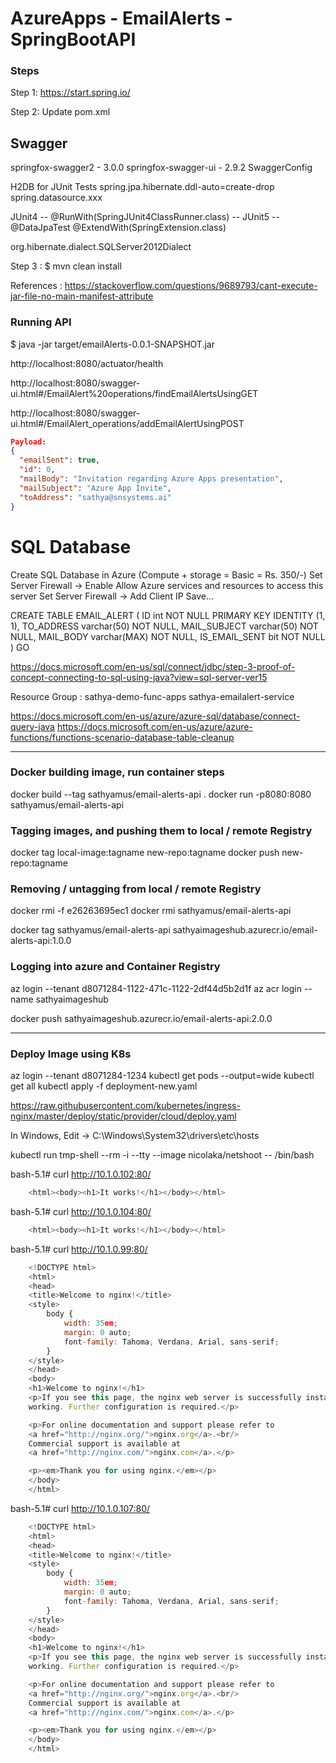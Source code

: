 # AzureApps - EmailAlerts - SpringBootAPI

### Steps

Step 1: https://start.spring.io/
 

Step 2: Update pom.xml

  Swagger
  --------
  springfox-swagger2 - 3.0.0
  springfox-swagger-ui - 2.9.2
  SwaggerConfig

  H2DB for JUnit Tests
    spring.jpa.hibernate.ddl-auto=create-drop
    spring.datasource.xxx

  JUnit4 -- @RunWith(SpringJUnit4ClassRunner.class) -- 
  JUnit5 -- @DataJpaTest
            @ExtendWith(SpringExtension.class)

  org.hibernate.dialect.SQLServer2012Dialect

Step 3 : 
 $ mvn clean install

References :
	https://stackoverflow.com/questions/9689793/cant-execute-jar-file-no-main-manifest-attribute

### Running API

$ java -jar target/emailAlerts-0.0.1-SNAPSHOT.jar

http://localhost:8080/actuator/health

http://localhost:8080/swagger-ui.html#/EmailAlert%20operations/findEmailAlertsUsingGET

http://localhost:8080/swagger-ui.html#/EmailAlert_operations/addEmailAlertUsingPOST

``` json
Payload:
{
  "emailSent": true,
  "id": 0,
  "mailBody": "Invitation regarding Azure Apps presentation",
  "mailSubject": "Azure App Invite",
  "toAddress": "sathya@snsystems.ai"
}
```


SQL Database
==================
Create SQL Database in Azure (Compute + storage = Basic = Rs. 350/-)
Set Server Firewall -> Enable Allow Azure services and resources to access this server
Set Server Firewall -> Add Client IP
Save...



CREATE TABLE EMAIL_ALERT
(
  ID int NOT NULL PRIMARY KEY IDENTITY (1, 1),
  TO_ADDRESS varchar(50) NOT NULL,
  MAIL_SUBJECT varchar(50) NOT NULL,
  MAIL_BODY varchar(MAX) NOT NULL,
  IS_EMAIL_SENT bit NOT NULL
)
GO

https://docs.microsoft.com/en-us/sql/connect/jdbc/step-3-proof-of-concept-connecting-to-sql-using-java?view=sql-server-ver15

Resource Group : sathya-demo-func-apps
sathya-emailalert-service

https://docs.microsoft.com/en-us/azure/azure-sql/database/connect-query-java
https://docs.microsoft.com/en-us/azure/azure-functions/functions-scenario-database-table-cleanup



-------------------------------
### Docker building image, run container steps

docker build --tag sathyamus/email-alerts-api .
docker run -p8080:8080 sathyamus/email-alerts-api


### Tagging images, and pushing them to local / remote Registry

docker tag local-image:tagname new-repo:tagname
docker push new-repo:tagname

### Removing / untagging from local / remote Registry
docker rmi -f e26263695ec1
docker rmi sathyamus/email-alerts-api

docker tag sathyamus/email-alerts-api sathyaimageshub.azurecr.io/email-alerts-api:1.0.0

### Logging into azure and Container Registry
az login --tenant d8071284-1122-471c-1122-2df44d5b2d1f
az acr login --name sathyaimageshub

docker push sathyaimageshub.azurecr.io/email-alerts-api:2.0.0


-------------------------------
### Deploy Image using K8s

az login --tenant d8071284-1234
kubectl get pods --output=wide
kubectl get all
kubectl apply -f deployment-new.yaml


https://raw.githubusercontent.com/kubernetes/ingress-nginx/master/deploy/static/provider/cloud/deploy.yaml

In Windows, Edit -> C:\Windows\System32\drivers\etc\hosts

kubectl run tmp-shell --rm -i --tty --image nicolaka/netshoot -- /bin/bash

bash-5.1# curl http://10.1.0.102:80/
``` js
    <html><body><h1>It works!</h1></body></html>
```

bash-5.1# curl http://10.1.0.104:80/
``` js
    <html><body><h1>It works!</h1></body></html>
```

bash-5.1# curl http://10.1.0.99:80/
``` js
    <!DOCTYPE html>
    <html>
    <head>
    <title>Welcome to nginx!</title>
    <style>
        body {
            width: 35em;
            margin: 0 auto;
            font-family: Tahoma, Verdana, Arial, sans-serif;
        }
    </style>
    </head>
    <body>
    <h1>Welcome to nginx!</h1>
    <p>If you see this page, the nginx web server is successfully installed and
    working. Further configuration is required.</p>

    <p>For online documentation and support please refer to
    <a href="http://nginx.org/">nginx.org</a>.<br/>
    Commercial support is available at
    <a href="http://nginx.com/">nginx.com</a>.</p>

    <p><em>Thank you for using nginx.</em></p>
    </body>
    </html>
```

bash-5.1# curl http://10.1.0.107:80/
``` js
    <!DOCTYPE html>
    <html>
    <head>
    <title>Welcome to nginx!</title>
    <style>
        body {
            width: 35em;
            margin: 0 auto;
            font-family: Tahoma, Verdana, Arial, sans-serif;
        }
    </style>
    </head>
    <body>
    <h1>Welcome to nginx!</h1>
    <p>If you see this page, the nginx web server is successfully installed and
    working. Further configuration is required.</p>

    <p>For online documentation and support please refer to
    <a href="http://nginx.org/">nginx.org</a>.<br/>
    Commercial support is available at
    <a href="http://nginx.com/">nginx.com</a>.</p>

    <p><em>Thank you for using nginx.</em></p>
    </body>
    </html>
```